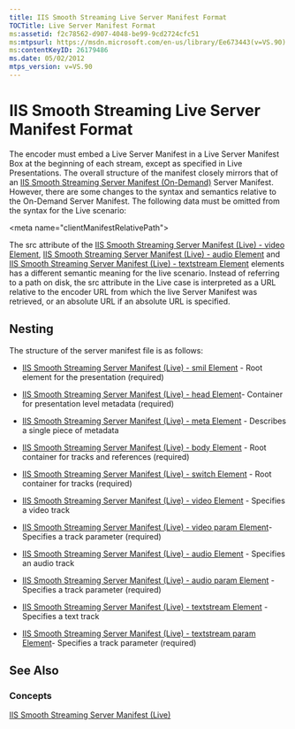 ```yaml
---
title: IIS Smooth Streaming Live Server Manifest Format
TOCTitle: Live Server Manifest Format
ms:assetid: f2c78562-d907-4048-be99-9cd2724cfc51
ms:mtpsurl: https://msdn.microsoft.com/en-us/library/Ee673443(v=VS.90)
ms:contentKeyID: 26179486
ms.date: 05/02/2012
mtps_version: v=VS.90
---
```


# IIS Smooth Streaming Live Server Manifest Format

The encoder must embed a Live Server Manifest in a Live Server Manifest Box at the beginning of each stream, except as specified in Live Presentations. The overall structure of the manifest closely mirrors that of an [IIS Smooth Streaming Server Manifest (On-Demand)](iis-smooth-streaming-server-manifest-on-demand.md) Server Manifest. However, there are some changes to the syntax and semantics relative to the On-Demand Server Manifest. The following data must be omitted from the syntax for the Live scenario:

\<meta name="clientManifestRelativePath"\>

The src attribute of the [IIS Smooth Streaming Server Manifest (Live) - video Element](iis-smooth-streaming-server-manifest-live-video-element.md), [IIS Smooth Streaming Server Manifest (Live) - audio Element](iis-smooth-streaming-server-manifest-live-audio-element.md) and [IIS Smooth Streaming Server Manifest (Live) - textstream Element](iis-smooth-streaming-server-manifest-live-textstream-element.md) elements has a different semantic meaning for the live scenario. Instead of referring to a path on disk, the src attribute in the Live case is interpreted as a URL relative to the encoder URL from which the live Server Manifest was retrieved, or an absolute URL if an absolute URL is specified.

## Nesting

The structure of the server manifest file is as follows:

  - [IIS Smooth Streaming Server Manifest (Live) - smil Element](iis-smooth-streaming-server-manifest-live-smil-element.md) - Root element for the presentation (required)

  - [IIS Smooth Streaming Server Manifest (Live) - head Element](iis-smooth-streaming-server-manifest-live-head-element.md)- Container for presentation level metadata (required)

  - [IIS Smooth Streaming Server Manifest (Live) - meta Element](iis-smooth-streaming-server-manifest-live-meta-element.md) - Describes a single piece of metadata

  - [IIS Smooth Streaming Server Manifest (Live) - body Element](iis-smooth-streaming-server-manifest-live-body-element.md) - Root container for tracks and references (required)

  - [IIS Smooth Streaming Server Manifest (Live) - switch Element](iis-smooth-streaming-server-manifest-live-switch-element.md) - Root container for tracks (required)

  - [IIS Smooth Streaming Server Manifest (Live) - video Element](iis-smooth-streaming-server-manifest-live-video-element.md) - Specifies a video track

  - [IIS Smooth Streaming Server Manifest (Live) - video param Element](iis-smooth-streaming-server-manifest-live-video-param-element.md)- Specifies a track parameter (required)

  - [IIS Smooth Streaming Server Manifest (Live) - audio Element](iis-smooth-streaming-server-manifest-live-audio-element.md) - Specifies an audio track

  - [IIS Smooth Streaming Server Manifest (Live) - audio param Element](iis-smooth-streaming-server-manifest-live-audio-param-element.md) - Specifies a track parameter (required)

  - [IIS Smooth Streaming Server Manifest (Live) - textstream Element](iis-smooth-streaming-server-manifest-live-textstream-element.md) - Specifies a text track

  - [IIS Smooth Streaming Server Manifest (Live) - textstream param Element](iis-smooth-streaming-server-manifest-live-textstream-param-element.md)- Specifies a track parameter (required)

## See Also

### Concepts

[IIS Smooth Streaming Server Manifest (Live)](iis-smooth-streaming-server-manifest-live.md)


